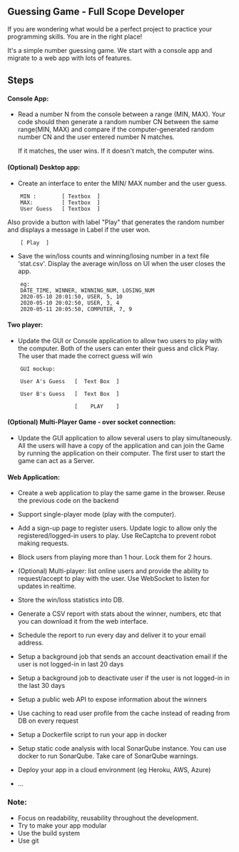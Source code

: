 
## Guessing Game - Full Scope Developer

If you are wondering what would be a perfect project to practice your programming skills. You are in the right place!

It's a simple number guessing game. We start with a console app and migrate to a web app with lots of features.

## Steps


#### Console App:

- Read a number N from the console between a range (MIN, MAX). Your code should then generate a random number CN between the same range(MIN, MAX) and compare if the computer-generated random number CN and the user entered number N matches.

    If it matches, the user wins. If it doesn't match, the computer wins.

#### (Optional) Desktop app:

- Create an interface to enter the MIN/ MAX number and the user guess.

```
    MIN :        [ Textbox  ]
    MAX:         [ Textbox  ]
    User Guess   [ Textbox  ]
```

Also provide a button with label "Play" that generates the random number and displays a message in Label if the user won.

```
    [ Play  ]
```

- Save the win/loss counts and winning/losing number in a text file 'stat.csv'. Display the average win/loss on UI when the user closes the app.

```
    eg:
    DATE_TIME, WINNER, WINNING_NUM, LOSING_NUM
    2020-05-10 20:01:50, USER, 5, 10
    2020-05-10 20:02:50, USER, 3, 4
    2020-05-11 20:05:50, COMPUTER, 7, 9
```

#### Two player:
- Update the GUI or Console application to allow two users to play with the computer. Both of the users can enter their guess and click Play. The user that made the correct guess will win

```
    GUI mockup:

    User A's Guess   [  Text Box  ]
    
    User B's Guess   [  Text Box  ]

                     [    PLAY    ]
```

#### (Optional) Multi-Player Game - over socket connection:
- Update the GUI application to allow several users to play simultaneously. All the users will have a copy of the application and can join the Game by running the application on their computer. The first user to start the game can act as a Server.

#### Web Application:

- Create a web application to play the same game in the browser. Reuse the previous code on the backend

- Support single-player mode (play with the computer). 

- Add a sign-up page to register users. Update logic to allow only the registered/logged-in users to play. Use ReCaptcha to prevent robot making requests.

- Block users from playing more than 1 hour. Lock them for 2 hours.

- (Optional) Multi-player: list online users and provide the ability to request/accept to play with the user. Use WebSocket to listen for updates in realtime.

- Store the win/loss statistics into DB. 

-  Generate a CSV report with stats about the winner, numbers, etc that you can download it from the web interface. 

-  Schedule the report to run every day and deliver it to your email address.

-  Setup a background job that sends an account deactivation email if the user is not logged-in in last 20 days

-  Setup a background job to deactivate user if the user is not logged-in in the last 30 days

-  Setup a public web API to expose information about the winners

-  Use caching to read user profile from the cache instead of reading from DB on every request

-  Setup a Dockerfile script to run your app in docker 

-  Setup static code analysis with local SonarQube instance. You can use docker to run SonarQube. Take care of SonarQube warnings.

-  Deploy your app in a cloud environment (eg Heroku, AWS, Azure)

-  ...


### Note: 

- Focus on readability, reusability throughout the development.
- Try to make your app modular
- Use the build system
- Use git 

